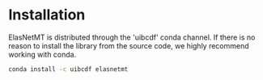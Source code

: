 # Installation

ElasNetMT is distributed through the 'uibcdf' conda channel.
If there is no reason to install the library from the source code, we highly recommend working with
conda.

```bash
conda install -c uibcdf elasnetmt
```

